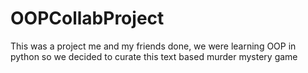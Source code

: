 # OOPCollabProject
This was a project me and my friends done, we were learning OOP in python so we decided to curate this text based murder mystery game
